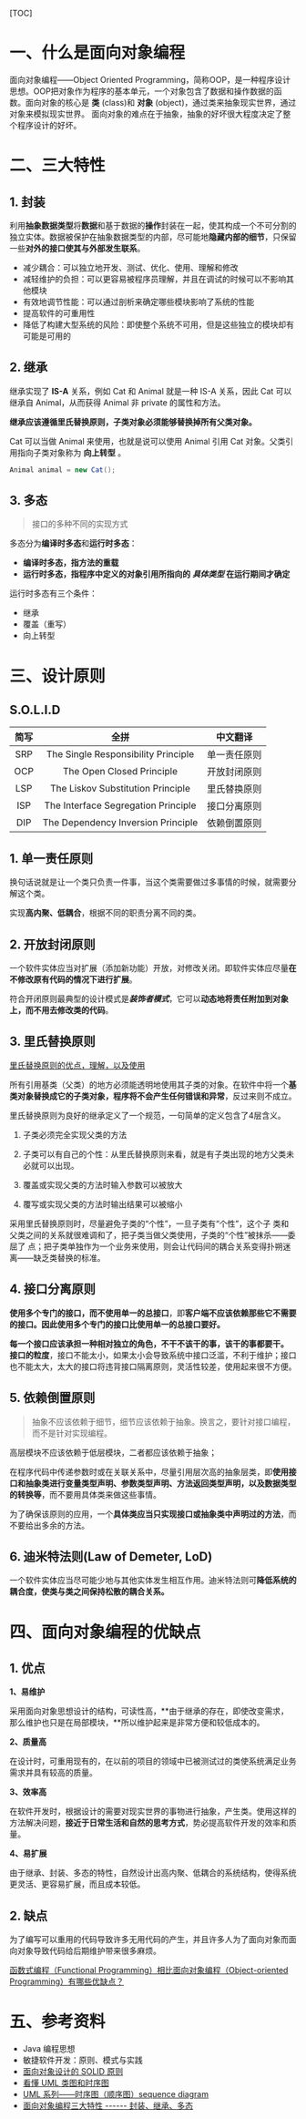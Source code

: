 [TOC]

# 一、什么是面向对象编程

面向对象编程——Object Oriented Programming，简称OOP，是一种程序设计思想。OOP把对象作为程序的基本单元，一个对象包含了数据和操作数据的函数。面向对象的核心是 **类** (class)和 **对象** (object)，通过类来抽象现实世界，通过对象来模拟现实世界。 面向对象的难点在于抽象，抽象的好坏很大程度决定了整个程序设计的好坏。

# 二、三大特性

## 1. 封装

利用**抽象数据类型**将**数据**和基于数据的**操作**封装在一起，使其构成一个不可分割的独立实体。数据被保护在抽象数据类型的内部，尽可能地**隐藏内部的细节**，只保留一些**对外的接口使其与外部发生联系**。

- 减少耦合：可以独立地开发、测试、优化、使用、理解和修改
- 减轻维护的负担：可以更容易被程序员理解，并且在调试的时候可以不影响其他模块
- 有效地调节性能：可以通过剖析来确定哪些模块影响了系统的性能
- 提高软件的可重用性
- 降低了构建大型系统的风险：即使整个系统不可用，但是这些独立的模块却有可能是可用的

## 2. 继承

继承实现了  **IS-A**  关系，例如 Cat 和 Animal 就是一种 IS-A 关系，因此 Cat 可以继承自 Animal，从而获得 Animal 非 private 的属性和方法。

**继承应该遵循里氏替换原则，子类对象必须能够替换掉所有父类对象。**

Cat 可以当做 Animal 来使用，也就是说可以使用 Animal 引用 Cat 对象。父类引用指向子类对象称为  **向上转型** 。

```java
Animal animal = new Cat();
```

## 3. 多态

> 接口的多种不同的实现方式

多态分为**编译时多态**和**运行时多态**：

- **编译时多态，指方法的重载**
- **运行时多态，指程序中定义的对象引用所指向的 *具体类型* 在运行期间才确定**

运行时多态有三个条件：

- 继承
- 覆盖（重写）
- 向上转型

# 三、设计原则

## S.O.L.I.D

| 简写 | 全拼 | 中文翻译 |
| :--: | :--: | :--: |
| SRP | The Single Responsibility Principle    | 单一责任原则 |
| OCP | The Open Closed Principle              | 开放封闭原则 |
| LSP | The Liskov Substitution Principle      | 里氏替换原则 |
| ISP | The Interface Segregation Principle    | 接口分离原则 |
| DIP | The Dependency Inversion Principle     | 依赖倒置原则 |

## 1. 单一责任原则

换句话说就是让一个类只负责一件事，当这个类需要做过多事情的时候，就需要分解这个类。

实现**高内聚、低耦合**，根据不同的职责分离不同的类。

## 2. 开放封闭原则

一个软件实体应当对扩展（添加新功能）开放，对修改关闭。即软件实体应尽量**在不修改原有代码的情况下进行扩展**。

符合开闭原则最典型的设计模式是***装饰者模式***，它可以**动态地将责任附加到对象上，而不用去修改类的代码**。

## 3. 里氏替换原则

[里氏替换原则的优点，理解，以及使用](https://blog.csdn.net/u013675978/article/details/82628817)

所有引用基类（父类）的地方必须能透明地使用其子类的对象。在软件中将一个**基类对象替换成它的子类对象，程序将不会产生任何错误和异常**，反过来则不成立。

里氏替换原则为良好的继承定义了一个规范，一句简单的定义包含了4层含义。

1. 子类必须完全实现父类的方法

2. 子类可以有自己的个性：从里氏替换原则来看，就是有子类出现的地方父类未必就可以出现。

3. 覆盖或实现父类的方法时输入参数可以被放大

4. 覆写或实现父类的方法时输出结果可以被缩小

采用里氏替换原则时，尽量避免子类的“个性”，一旦子类有“个性”，这个子 类和父类之间的关系就很难调和了，把子类当做父类使用，子类的“个性”被抹杀——委屈了 点；把子类单独作为一个业务来使用，则会让代码间的耦合关系变得扑朔迷离——缺乏类替换的标准。

## 4. 接口分离原则

**使用多个专门的接口，而不使用单一的总接口**，即**客户端不应该依赖那些它不需要的接口。因此使用多个专门的接口比使用单一的总接口要好。**

**每一个接口应该承担一种相对独立的角色，不干不该干的事，该干的事都要干。**
**接口的粒度**，接口不能太小，如果太小会导致系统中接口泛滥，不利于维护；接口也不能太大，太大的接口将违背接口隔离原则，灵活性较差，使用起来很不方便。

## 5. 依赖倒置原则

> 抽象不应该依赖于细节，细节应该依赖于抽象。换言之，要针对接口编程，而不是针对实现编程。

高层模块不应该依赖于低层模块，二者都应该依赖于抽象；

在程序代码中传递参数时或在关联关系中，尽量引用层次高的抽象层类，即**使用接口和抽象类进行变量类型声明、参数类型声明、方法返回类型声明，以及数据类型的转换等**，而不要用具体类来做这些事情。

为了确保该原则的应用，一个**具体类应当只实现接口或抽象类中声明过的方法**，而不要给出多余的方法。

## 6. 迪米特法则(Law of  Demeter, LoD)

一个软件实体应当尽可能少地与其他实体发生相互作用。迪米特法则可**降低系统的耦合度，使类与类之间保持松散的耦合关系。**

# 四、面向对象编程的优缺点

## 1. 优点

**1、易维护**

采用面向对象思想设计的结构，可读性高，**由于继承的存在，即使改变需求，那么维护也只是在局部模块，**所以维护起来是非常方便和较低成本的。

**2、质量高**

在设计时，可重用现有的，在以前的项目的领域中已被测试过的类使系统满足业务需求并具有较高的质量。

**3、效率高**

在软件开发时，根据设计的需要对现实世界的事物进行抽象，产生类。使用这样的方法解决问题，**接近于日常生活和自然的思考方式**，势必提高软件开发的效率和质量。

**4、易扩展**

由于继承、封装、多态的特性，自然设计出高内聚、低耦合的系统结构，使得系统更灵活、更容易扩展，而且成本较低。

## 2. 缺点

为了编写可以重用的代码导致许多无用代码的产生，并且许多人为了面向对象而面向对象导致代码给后期维护带来很多麻烦。

[函数式编程（Functional Programming）相比面向对象编程（Object-oriented Programming）有哪些优缺点？](https://www.zhihu.com/question/19732025)



# 五、参考资料

- Java 编程思想
- 敏捷软件开发：原则、模式与实践
- [面向对象设计的 SOLID 原则](http://www.cnblogs.com/shanyou/archive/2009/09/21/1570716.html)
- [看懂 UML 类图和时序图](http://design-patterns.readthedocs.io/zh_CN/latest/read_uml.html#generalization)
- [UML 系列——时序图（顺序图）sequence diagram](http://www.cnblogs.com/wolf-sun/p/UML-Sequence-diagram.html)
- [面向对象编程三大特性 ------ 封装、继承、多态](http://blog.csdn.net/jianyuerensheng/article/details/51602015)


